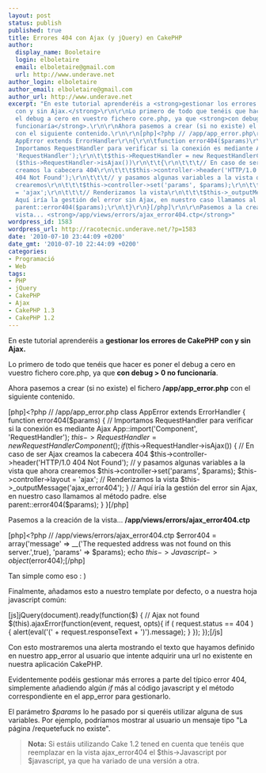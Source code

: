 ```yaml
---
layout: post
status: publish
published: true
title: Errores 404 con Ajax (y jQuery) en CakePHP
author:
  display_name: Booletaire
  login: elboletaire
  email: elboletaire@gmail.com
  url: http://www.underave.net
author_login: elboletaire
author_email: elboletaire@gmail.com
author_url: http://www.underave.net
excerpt: "En este tutorial aprenderéis a <strong>gestionar los errores de CakePHP
  con y sin Ajax.</strong>\r\n\r\nLo primero de todo que tenéis que hacer es poner
  el debug a cero en vuestro fichero core.php, ya que <strong>con debug > 0 no
  funcionaría</strong>.\r\n\r\nAhora pasemos a crear (si no existe) el fichero <strong>/app/app_error.php</strong>
  con el siguiente contenido.\r\n\r\n[php]<?php // /app/app_error.php\r\nclass
  AppError extends ErrorHandler\r\n{\r\n\tfunction error404($params)\r\n\t{\r\n\t\t//
  Importamos RequestHandler para verificar si la conexión es mediante Ajax\r\n\t\tApp::import('Component',
  'RequestHandler');\r\n\t\t$this->RequestHandler = new RequestHandlerComponent();\r\n\t\tif
  ($this->RequestHandler->isAjax())\r\n\t\t{\r\n\t\t\t// En caso de ser Ajax
  creamos la cabecera 404\r\n\t\t\t$this->controller->header('HTTP/1.0
  404 Not Found');\r\n\t\t\t// y pasamos algunas variables a la vista que ahora
  crearemos\r\n\t\t\t$this->controller->set('params', $params);\r\n\t\t\t$this->controller->layout
  = 'ajax';\r\n\t\t\t// Renderizamos la vista\r\n\t\t\t$this->_outputMessage('ajax_error404');\r\n\t\t}\r\n\t\t//
  Aquí iría la gestión del error sin Ajax, en nuestro caso llamamos al método padre.\r\n\t\telse
  parent::error404($params);\r\n\t}\r\n}[/php]\r\n\r\nPasemos a la creación de la
  vista... <strong>/app/views/errors/ajax_error404.ctp</strong>"
wordpress_id: 1583
wordpress_url: http://racotecnic.underave.net/?p=1583
date: '2010-07-10 23:44:09 +0200'
date_gmt: '2010-07-10 22:44:09 +0200'
categories:
- Programació
- Web
tags:
- PHP
- jQuery
- CakePHP
- Ajax
- CakePHP 1.3
- CakePHP 1.2
---
```


En este tutorial aprenderéis a <strong>gestionar los errores de CakePHP con y sin Ajax.</strong>

Lo primero de todo que tenéis que hacer es poner el debug a cero en vuestro fichero core.php, ya que <strong>con debug > 0 no funcionaría</strong>.

Ahora pasemos a crear (si no existe) el fichero <strong>/app/app_error.php</strong> con el siguiente contenido.

[php]<?php // /app/app_error.php
class AppError extends ErrorHandler
{
	function error404($params)
	{
		// Importamos RequestHandler para verificar si la conexión es mediante Ajax
		App::import('Component', 'RequestHandler');
		$this->RequestHandler = new RequestHandlerComponent();
		if ($this->RequestHandler->isAjax())
		{
			// En caso de ser Ajax creamos la cabecera 404
			$this->controller->header('HTTP/1.0 404 Not Found');
			// y pasamos algunas variables a la vista que ahora crearemos
			$this->controller->set('params', $params);
			$this->controller->layout = 'ajax';
			// Renderizamos la vista
			$this->_outputMessage('ajax_error404');
		}
		// Aquí iría la gestión del error sin Ajax, en nuestro caso llamamos al método padre.
		else parent::error404($params);
	}
}[/php]

Pasemos a la creación de la vista... <strong>/app/views/errors/ajax_error404.ctp</strong><a id="more"></a><a id="more-1583"></a>

[php]<?php // /app/views/errors/ajax_error404.ctp
$error404 = array('message' => __('The requested address was not found on this server.',true), 'params' => $params);
echo $this->Javascript->object($error404);[/php]

Tan simple como eso : )

Finalmente, añadamos esto a nuestro template por defecto, o a nuestra hoja javascript común:

[js]jQuery(document).ready(function($) {
	// Ajax not found
	$(this).ajaxError(function(event, request, opts){
		if ( request.status == 404 )
		{
			alert(eval('(' + request.responseText + ')').message);
		}
	});
});[/js]

Con esto mostraremos una alerta mostrando el texto que hayamos definido en nuestro app_error al usuario que intente adquirir una url no existente en nuestra aplicación CakePHP.

Evidentemente podéis gestionar más errores a parte del típico error 404, simplemente añadiendo algún <em>if</em> más al código javascript y el método correspondiente en el app_error para gestionarlo.

El parámetro <em>$params</em> lo he pasado por si queréis utilizar alguna de sus variables. Por ejemplo, podríamos mostrar al usuario un mensaje tipo "La página /requetefuck no existe".
<blockquote>
<strong>Nota:</strong> Si estáis utilizando Cake 1.2 tened en cuenta que tenéis que reemplazar en la vista ajax_error404 el $this->Javascript por $javascript, ya que ha variado de una versión a otra.</blockquote>
